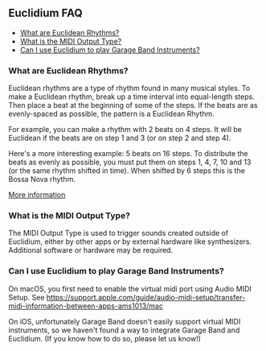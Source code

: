 ## Euclidium FAQ

- [What are Euclidean Rhythms?](#what-are-euclidean-rhythms)
- [What is the MIDI Output Type?](#what-is-the-midi-output-type)
- [Can I use Euclidium to play Garage Band Instruments?](#can-I-use-euclidium-to-play-garage-band-instruments)

### What are Euclidean Rhythms?

Euclidean rhythms are a type of rhythm found in many musical styles.  To make a Euclidean rhythm, break up a time interval into equal-length steps. Then place a beat at the beginning of some of the steps.  If the beats are as evenly-spaced as possible, the pattern is a Euclidean Rhythm.

For example, you can make a rhythm with 2 beats on 4 steps.  It will be Euclidean if the beats are on step 1 and 3 (or on step 2 and step 4).

Here's a more interesting example: 5 beats on 16 steps.  To distribute the beats as evenly as possible, you must put them on steps 1, 4, 7, 10 and 13 (or the same rhythm shifted in time).  When shifted by 6 steps this is the Bossa Nova rhythm. 

[More information](https://en.wikipedia.org/wiki/Euclidean_rhythm)

### What is the MIDI Output Type?

The MIDI Output Type is used to trigger sounds created outside of Euclidium, either by other apps or by external hardware like synthesizers. Additional software or hardware may be required.

### Can I use Euclidium to play Garage Band Instruments?

On macOS, you first need to enable the virtual midi port using Audio MIDI Setup.  See https://support.apple.com/guide/audio-midi-setup/transfer-midi-information-between-apps-ams1013/mac

On iOS, unfortunately Garage Band doesn't easily support virtual MIDI instruments, so we haven't found a way to integrate Garage Band and Euclidium.  (If you know how to do so, please let us know!)


